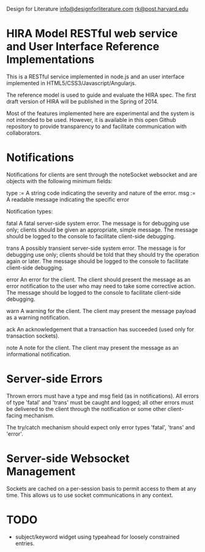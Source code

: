 Design for Literature
info@designforliterature.com
rk@post.harvard.edu


HIRA Model RESTful web service and User Interface Reference Implementations
===========================================================================

This is a RESTful service implemented in node.js and an user interface
implemented in HTML5/CSS3/Javascript/Angularjs.

The reference model is used to guide and evaluate the HIRA spec. The first
draft version of HIRA will be published in the Spring of 2014.

Most of the features implemented here are experimental and the system
is not intended to be used. However, it is available in this open
Github repository to provide transparency to and facilitate
communication with collaborators.

Notifications
=============

Notifications for clients are sent through the noteSocket websocket
and are objects with the following minimum fields:

 type := A string code indicating the severity and nature of the error.
 msg := A readable message indicating the specific error


Notification types:

fatal       A fatal server-side system error. The message is for debugging use only; clients
            should be given an appropriate, simple message. The message should be logged
            to the console to facilitate client-side debugging.

trans       A possibly transient server-side system error. The message is for debugging use only; clients
            should be told that they should try the operation again or later. The message should be logged
            to the console to facilitate client-side debugging.

error       An error for the client. The client should present the message as an error notification
            to the user who may need to take some corrective action. The message should be logged
            to the console to facilitate client-side debugging.

warn        A warning for the client. The client may present the message payload
            as a warning notification.

ack         An acknowledgement that a transaction has succeeded (used only for transaction sockets).

note        A note for the client. The client may present the message as an
            informational notification.

Server-side Errors
==================

Thrown errors must have a type and msg field (as in notifications).
All errors of type 'fatal' and 'trans' must be caught and logged; all
other errors must be delivered to the client through the notification
or some other client-facing mechanism.

The try/catch mechanism should expect only error types 'fatal', 'trans' and 'error'.

Server-side Websocket Management
================================

Sockets are cached on a per-session basis to permit access
to them at any time. This allows us to use socket communications in any context.

TODO
====
- subject/keyword widget using typeahead for loosely constrained entries.
